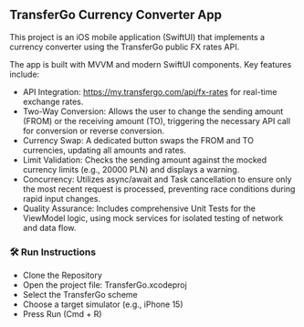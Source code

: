 ## TransferGo Currency Converter App
This project is an iOS mobile application (SwiftUI) that implements a currency converter using the TransferGo public FX rates API.

The app is built with MVVM and modern SwiftUI components. Key features include:

- API Integration: https://my.transfergo.com/api/fx-rates for real-time exchange rates.
- Two-Way Conversion: Allows the user to change the sending amount (FROM) or the receiving amount (TO), triggering the necessary API call for conversion or reverse conversion.
- Currency Swap: A dedicated button swaps the FROM and TO currencies, updating all amounts and rates.
- Limit Validation: Checks the sending amount against the mocked currency limits (e.g., 20000 PLN) and displays a warning.
- Concurrency: Utilizes async/await and Task cancellation to ensure only the most recent request is processed, preventing race conditions during rapid input changes.
- Quality Assurance: Includes comprehensive Unit Tests for the ViewModel logic, using mock services for isolated testing of network and data flow.

### 🛠 Run Instructions
- Clone the Repository
- Open the project file: TransferGo.xcodeproj
- Select the TransferGo scheme
- Choose a target simulator (e.g., iPhone 15)
- Press Run (Cmd + R)
